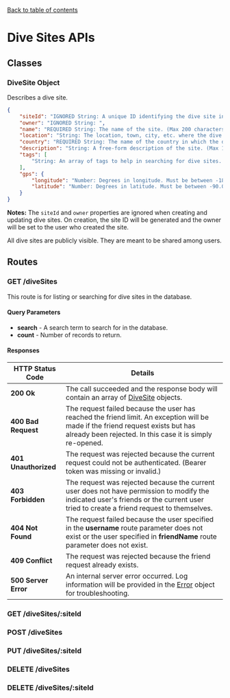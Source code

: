 [Back to table of contents](API.md)

# Dive Sites APIs

## Classes
### DiveSite Object
Describes a dive site.

```json
{
	"siteId": "IGNORED String: A unique ID identifying the dive site in the database.",
	"owner": "IGNORED String: ",
	"name": "REQUIRED String: The name of the site. (Max 200 characters.)",
	"location": "String: The location, town, city, etc. where the dive site is located. (Max 100 characters.)",
	"country": "REQUIRED String: The name of the country in which the dive site is located. (Max 100 characters.)",
	"description": "String: A free-form description of the site. (Max 1000 characters.)",
	"tags": [
		"String: An array of tags to help in searching for dive sites. (E.g. deep, drift, good vis, etc.)"
	],
	"gps": {
		"longitude": "Number: Degrees in longitude. Must be between -180.0 and 180.0.",
		"latitude": "Number: Degrees in latitude. Must be between -90.0 and 90.0."
	}
}
```
**Notes:** The `siteId` and `owner` properties are ignored when creating and updating dive sites. On
creation, the site ID will be generated and the owner will be set to the user who created the site.

All dive sites are publicly visible. They are meant to be shared among users.

## Routes
### GET /diveSites
This route is for listing or searching for dive sites in the database.

#### Query Parameters
* **search** - A search term to search for in the database.
* **count** - Number of records to return.


#### Responses
HTTP Status Code | Details
----- | -----
**200 Ok** | The call succeeded and the response body will contain an array of [DiveSite](#divesite-object) objects.
**400 Bad Request** | The request failed because the user has reached the friend limit. An exception will be made if the friend request exists but has already been rejected. In this case it is simply re-opened.
**401 Unauthorized** | The request was rejected because the current request could not be authenticated. (Bearer token was missing or invalid.)
**403 Forbidden** | The request was rejected because the current user does not have permission to modify the indicated user's friends or the current user tried to create a friend request to themselves.
**404 Not Found** | The request failed because the user specified in the **username** route parameter does not exist or the user specified in **friendName** route parameter does not exist.
**409 Conflict** | The request was rejected because the friend request already exists.
**500 Server Error** | An internal server error occurred. Log information will be provided in the [Error](General.md#error-object) object for troubleshooting.

### GET /diveSites/:siteId

### POST /diveSites

### PUT /diveSites/:siteId

### DELETE /diveSites

### DELETE /diveSites/:siteId
